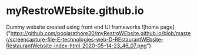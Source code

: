 # myRestroWEbsite.github.io
Dummy website created using front end UI frameworks
![home page] ("https://github.com/poojarathore30/myRestroWEbsite.github.io/blob/master/screencapture-file-E-technologies-web-D-REstaurantWEbsite-RestaurantWebsite-index-html-2020-05-14-23_46_07.png")
